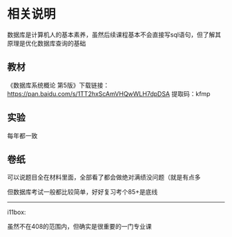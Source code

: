 # 相关说明

数据库是计算机人的基本素养，虽然后续课程基本不会直接写sql语句，但了解其原理是优化数据库查询的基础

## 教材

《数据库系统概论  第5版》下载链接：https://pan.baidu.com/s/1TT2hxScAmVHQwWLH7dpDSA 提取码：kfmp

## 实验

每年都一致

## 卷纸

可以说题目全在材料里面，全部看了都会做绝对满绩没问题（就是有点多

但数据库考试一般都比较简单，好好复习考个85+是底线

---

i11box:

虽然不在408的范围内，但确实是很重要的一门专业课
